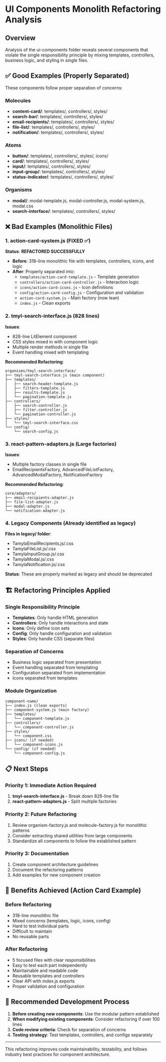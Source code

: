 # UI Components Monolith Refactoring Analysis

## Overview
Analysis of the ui-components folder reveals several components that violate the single responsibility principle by mixing templates, controllers, business logic, and styling in single files.

## ✅ Good Examples (Properly Separated)
These components follow proper separation of concerns:

### Molecules
- **content-card/**: templates/, controllers/, styles/
- **search-bar/**: templates/, controllers/, styles/
- **email-recipients/**: templates/, controllers/, styles/
- **file-list/**: templates/, controllers/, styles/
- **notification/**: templates/, controllers/, styles/

### Atoms
- **button/**: templates/, controllers/, styles/, icons/
- **card/**: templates/, controllers/, styles/
- **input/**: templates/, controllers/, styles/
- **input-group/**: templates/, controllers/, styles/
- **status-indicator/**: templates/, controllers/, styles/

### Organisms
- **modal/**: modal-template.js, modal-controller.js, modal-system.js, modal.css
- **search-interface/**: templates/, controllers/, styles/

## ❌ Bad Examples (Monolithic Files)

### 1. action-card-system.js (FIXED ✅)
**Status**: **REFACTORED SUCCESSFULLY**
- **Before**: 318-line monolithic file with templates, controllers, icons, and logic
- **After**: Properly separated into:
  - `templates/action-card-template.js` - Template generation
  - `controllers/action-card-controller.js` - Interaction logic
  - `icons/action-card-icons.js` - Icon definitions
  - `config/action-card-config.js` - Configuration and validation
  - `action-card-system.js` - Main factory (now lean)
  - `index.js` - Clean exports

### 2. tmyl-search-interface.js (828 lines)
**Issues**:
- 828-line LitElement component
- CSS styles mixed in with component logic
- Multiple render methods in single file
- Event handling mixed with templating

**Recommended Refactoring**:
```
organisms/tmyl-search-interface/
├── tmyl-search-interface.js (main component)
├── templates/
│   ├── search-header-template.js
│   ├── filters-template.js
│   ├── results-template.js
│   └── pagination-template.js
├── controllers/
│   ├── search-controller.js
│   ├── filter-controller.js
│   └── pagination-controller.js
├── styles/
│   └── tmyl-search-interface.css
└── config/
    └── search-config.js
```

### 3. react-pattern-adapters.js (Large factories)
**Issues**:
- Multiple factory classes in single file
- EmailRecipientsFactory, AdvancedFileListFactory, AdvancedModalFactory, NotificationFactory

**Recommended Refactoring**:
```
core/adapters/
├── email-recipients-adapter.js
├── file-list-adapter.js
├── modal-adapter.js
└── notification-adapter.js
```

### 4. Legacy Components (Already identified as legacy)
**Files in legacy/ folder**:
- TamylaEmailRecipients.js/.css
- TamylaFileList.js/.css
- TamylaInputGroup.js/.css
- TamylaModal.js/.css
- TamylaNotification.js/.css

**Status**: These are properly marked as legacy and should be deprecated

## 🏗️ Refactoring Principles Applied

### Single Responsibility Principle
- **Templates**: Only handle HTML generation
- **Controllers**: Only handle interactions and state
- **Icons**: Only define icon sets
- **Config**: Only handle configuration and validation
- **Styles**: Only handle CSS (separate files)

### Separation of Concerns
- Business logic separated from presentation
- Event handling separated from templating
- Configuration separated from implementation
- Icons separated from templates

### Module Organization
```
component-name/
├── index.js (clean exports)
├── component-system.js (main factory)
├── templates/
│   └── component-template.js
├── controllers/
│   └── component-controller.js
├── styles/
│   └── component.css
├── icons/ (if needed)
│   └── component-icons.js
└── config/ (if needed)
    └── component-config.js
```

## 📋 Next Steps

### Priority 1: Immediate Action Required
1. **tmyl-search-interface.js** - Break down 828-line file
2. **react-pattern-adapters.js** - Split multiple factories

### Priority 2: Future Refactoring
1. Review organism-factory.js and molecule-factory.js for monolithic patterns
2. Consider extracting shared utilities from large components
3. Standardize all components to follow the established pattern

### Priority 3: Documentation
1. Create component architecture guidelines
2. Document the refactoring patterns
3. Add examples for new component creation

## 🎯 Benefits Achieved (Action Card Example)

### Before Refactoring
- 318-line monolithic file
- Mixed concerns (templates, logic, icons, config)
- Hard to test individual parts
- Difficult to maintain
- No reusable parts

### After Refactoring
- 5 focused files with clear responsibilities
- Easy to test each part independently
- Maintainable and readable code
- Reusable templates and controllers
- Clear API with index.js exports
- Proper validation and configuration

## 🔄 Recommended Development Process

1. **Before creating new components**: Use the modular pattern established
2. **When modifying existing components**: Consider refactoring if over 100 lines
3. **Code review criteria**: Check for separation of concerns
4. **Testing strategy**: Test templates, controllers, and configs separately

---

This refactoring improves code maintainability, testability, and follows industry best practices for component architecture.
